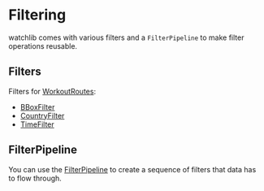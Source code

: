 # Filtering

watchlib comes with various filters and a `FilterPipeline` to make filter operations reusable.

## Filters 
Filters for [WorkoutRoutes](https://github.com/marcjulianschwarz/watchlib/wiki/WorkoutRoute):

- [BBoxFilter](https://github.com/marcjulianschwarz/watchlib/wiki/BBoxFilter)
- [CountryFilter](https://github.com/marcjulianschwarz/watchlib/wiki/CountryFilter) 
- [TimeFilter](https://github.com/marcjulianschwarz/watchlib/wiki/TimeFilter) 

## FilterPipeline 

You can use the [FilterPipeline](https://github.com/marcjulianschwarz/watchlib/wiki/FilterPipeline) to create a sequence of filters that data has to flow through. 
